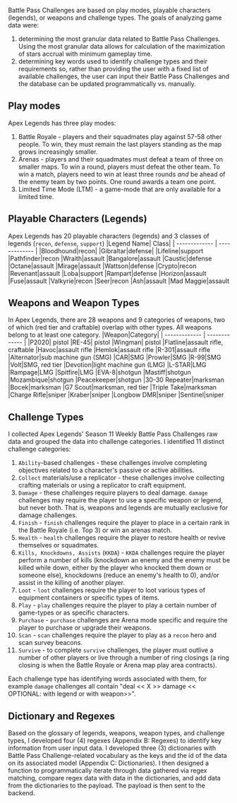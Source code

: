 Battle Pass Challenges are based on play modes, playable characters (legends), or weapons and challenge types. The goals of analyzing game data were:
1. determining the most granular data related to Battle Pass Challenges. Using the most granular data allows for calculation of the maximization of stars accrual with minimum gameplay time.
2. determining key words used to identify challenge types and their requirements so, rather than providing the user with a fixed list of available challenges, the user can input their Battle Pass Challenges and the database can be updated programmatically vs. manually.

## Play modes
Apex Legends has three play modes:
1. Battle Royale - players and their squadmates play against 57-58 other people. To win, they must remain the last players standing as the map grows increasingly smaller.
2. Arenas - players and their squadmates must defeat a team of three on smaller maps. To win a round, players must defeat the other team. To win a match, players need to win at least three rounds _and_ be ahead of the enemy team by two points. One round awards a team one point.
3. Limited Time Mode (LTM) - a game-mode that are only available for a limited time.

## Playable Characters (Legends)
Apex Legends has 20 playable characters (legends) and 3 classes of legends (`recon`, `defense`, `support`)
|Legend Name| Class|
| ------------- | ------------- |
|Bloodhound|recon|
|Gibraltar|defense|
|Lifeline|support
|Pathfinder|recon
|Wraith|assault
|Bangalore|assault
|Caustic|defense
|Octane|assault
|Mirage|assault
|Wattson|defense
|Crypto|recon
|Revenant|assault
|Loba|support
|Rampart|defense
|Horizon|assault
|Fuse|assault
|Valkyrie|recon
|Seer|recon
|Ash|assault
|Mad Maggie|assault

## Weapons and Weapon Types
In Apex Legends, there are 28 weapons and 9 categories of weapons, two of which (red tier and craftable) overlap with other types. All weapons belong to at least one category.
|Weapon|Category|
| ------------- | ------------- |
|P2020| pistol
|RE-45| pistol
|Wingman| pistol
|Flatline|assault rifle, craftable
|Havoc|assault rifle
|Hemlok|assault rifle
|R-301|assault rifle
|Alternator|sub machine gun (SMG)
|CAR|SMG
|Prowler|SMG
|R-99|SMG
|Volt|SMG, red tier
|Devotion|light machine gun (LMG)
|L-STAR|LMG
|Rampage|LMG
|Spitfire|LMG
|EVA-8|shotgun
|Mastiff|shotgun
|Mozambique|shotgun
|Peacekeeper|shotgun
|30-30 Repeater|marksman
|Bocek|marksman
|G7 Scout|marksman, red tier
|Triple Take|marksman
|Charge Rifle|sniper
|Kraber|sniper
|Longbow DMR|sniper
|Sentinel|sniper

## Challenge Types
I collected Apex Legends' Season 11 Weekly Battle Pass Challenges raw data and grouped the data into challenge categories. I identified 11 distinct challenge categories:
   1. `Ability`-based challenges - these challenges involve completing objectives related to a character's passive or active abilities.
   2. `Collect` materials/use a replicator - these challenges involve collecting crafting materials or using a replicator to craft equipment.
   3. `Damage` - these challenges require players to deal damage. `damage` challenges may require the player to use a specific weapon or legend, but never both. That is, weapons and legends are mutually exclusive for damage challenges.
   4. `Finish` - `finish` challenges require the player to place in a certain rank in the Battle Royale (i.e. Top 3) or win an arenas match.
   5. `Health` - `health` challenges require the player to restore health or revive themselves or squadmates.
   6. `Kills, Knockdowns, Assists` (`KKDA`) - `KKDA` challenges require the player perform a number of kills (knockdown an enemy and the enemy must be killed while down, either by the player who knocked them down or someone else), knockdowns (reduce an enemy's health to 0), and/or assist in the killing of another player.
   7. `Loot` - `loot` challenges require the player to loot various types of equipment containers or specific types of items.
   8. `Play` - `play` challenges require the player to play a certain number of game-types or as specific characters.
   9. `Purchase` - `purchase` challenges are Arena mode specific and require the player to purchase or upgrade their weapons.
   10. `Scan` - `scan` challenges require the player to play as a `recon` hero and scan survey beacons.
   11. `Survive` - to complete `survive` challenges, the player must outlive a number of other players or live through a number of ring closings (a ring closing is when the Battle Royale or Arena map play area contracts).

Each challenge type has identifying words associated with them, for example `damage` challenges all contain "deal << X >> damage << OPTIONAL:  with legend or with weapon>>".

## Dictionary and Regexes
Based on the glossary of legends, weapons, weapon types, and challenge types, I developed four (4) regexes (Appendix B:  Regexes) to identify key information from user input data. I developed three (3) dictionaries with Battle Pass Challenge-related vocabulary as the keys and the id of the data on its associated model (Appendix C:  Dictionaries). I then designed a function to programmatically  iterate through data gathered via regex matching, compare regex data with data in the dictionaries, and add data from the dictionaries to the payload. The payload is then sent to the backend.
